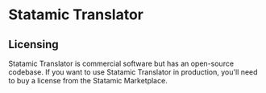 # Statamic Translator

## Licensing

Statamic Translator is commercial software but has an open-source codebase. If you want to use Statamic Translator in production, you'll need to buy a license from the Statamic Marketplace.
